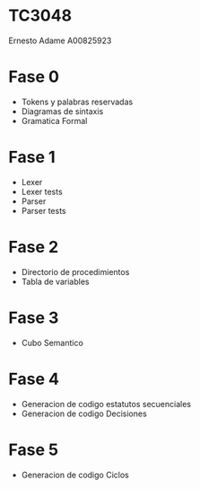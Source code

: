 # TC3048
Ernesto Adame 
A00825923

# Fase 0
- Tokens y palabras reservadas
- Diagramas de sintaxis
- Gramatica Formal

# Fase 1
- Lexer
- Lexer tests
- Parser
- Parser tests

# Fase 2
- Directorio de procedimientos
- Tabla de variables

# Fase 3
- Cubo Semantico

# Fase 4
- Generacion de codigo estatutos secuenciales
- Generacion de codigo Decisiones

# Fase 5
- Generacion de codigo Ciclos